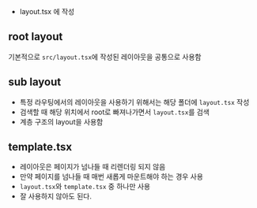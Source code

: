 - layout.tsx 에 작성
## root layout

기본적으로 `src/layout.tsx`에 작성된 레이아웃을 공통으로 사용함

## sub layout

- 특정 라우팅에서의 레이아웃을 사용하기 위해서는 해당 폴더에 `layout.tsx` 작성
- 검색할 때 해당 위치에서 root로 빠져나가면서 `layout.tsx`를 검색
- 계층 구조의 layout을 사용함

## template.tsx

- 레이아웃은 페이지가 넘나들 때 리렌더링 되지 않음
- 만약 페이지를 넘나들 때 매번 새롭게 마운트해야 하는 경우 사용
- `layout.tsx`와 `template.tsx` 중 하나만 사용
- 잘 사용하지 않아도 된다.
